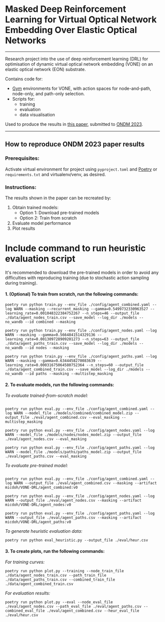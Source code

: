 # Masked Deep Reinforcement Learning for Virtual Optical Network Embedding Over Elastic Optical Networks
___

Research project into the use of deep reinforcement learning (DRL) for optimisation of 
dynamic virtual optical network embedding (VONE) on an elastic optical network (EON) substrate.

Contains code for:

- [Gym](https://gymnasium.farama.org/) environments for VONE, 
with action spaces for node-and-path, node-only, and path-only selection.
- Scripts for: 
  - training
  - evaluation
  - data visualisation

Used to produce the results in [this paper](ONDM2023%20Masked%20DRL%20VONE.pdf), 
submitted to [ONDM 2023](https://ondm2023.inescc.pt/).


___
## How to reproduce ONDM 2023 paper results

### **Prerequisites:**

Activate virtual environment for project using `pyproject.toml` and [Poetry](https://python-poetry.org/) or `requirements.txt` and virtualenv/venv, as desired.

### **Instructions:**

The results shown in the paper can be recreated by:

1. Obtain trained models:
   - Option 1: Download pre-trained models
   - Option 2: Train from scratch
2. Evaluate model performance
3. Plot results

# Include command to run heuristic evaluation script

It's recommended to download the pre-trained models in order to avoid any difficulties with reproducing training 
(due to stochastic action sampling during training).

#### 1. (Optional) To train from scratch, run the following commands:

```commandline
poetry run python train.py --env_file ./config/agent_combined.yaml --log WARN --masking --recurrent_masking --gamma=0.5499732330963527 --learning_rate=0.001048322384752267 --n_steps=46 --output_file ./data/agent_nodes_train.csv --save_model --log_dir ./models --no_wandb --id combined --masking

poetry run python train.py --env_file ./config/agent_nodes.yaml --log WARN --masking --gamma=0.5664841514329136 --learning_rate=0.001309728909201273 --n_steps=63 --output_file ./data/agent_paths_train.csv --save_model --log_dir ./models --no_wandb --id nodes --masking

poetry run python train.py --env_file ./config/agent_paths.yaml --log WARN --masking --gamma=0.6344458270083639 --learning_rate=0.00031675064580752364 --n_steps=60 --output_file ./data/agent_combined_train.csv --save_model --log_dir ./models --no_wandb --id paths --masking --multistep_masking
```

#### 2. To evaluate models, run the following commands:

*To evaluate trained-from-scratch model:*

```commandline

poetry run python eval.py --env_file ./config/agent_combined.yaml --log WARN --model_file ./models/combined/combined_model.zip --output_file ./eval/agent_combined.csv --eval_masking --multistep_masking

poetry run python eval.py --env_file ./config/agent_nodes.yaml --log WARN --model_file ./models/nodes/nodes_model.zip --output_file ./eval/agent_nodes.csv --eval_masking

poetry run python eval.py --env_file ./config/agent_paths.yaml --log WARN --model_file ./models/paths/paths_model.zip --output_file ./eval/agent_paths.csv --eval_masking
```

*To evaluate pre-trained model:*
```commandline

poetry run python eval.py --env_file ./config/agent_combined.yaml --log WARN --output_file ./eval/agent_combined.csv --masking --artifact micdoh/VONE-DRL/agent_combined:v0

poetry run python eval.py --env_file ./config/agent_nodes.yaml --log WARN --output_file ./eval/agent_nodes.csv --masking --artifact micdoh/VONE-DRL/agent_nodes:v0

poetry run python eval.py --env_file ./config/agent_paths.yaml --log WARN --output_file ./eval/agent_paths.csv --masking --artifact micdoh/VONE-DRL/agent_paths:v0
```

*To generate heuristic evaluation data:*
```commandline
poetry run python eval_heuristic.py --output_file ./eval/heur.csv
```

#### 3. To create plots, run the following commands:

*For training curves:*
```commandline
poetry run python plot.py --training --node_train_file ./data/agent_nodes_train.csv --path_train_file ./data/agent_paths_train.csv --combined_train_file ./data/agent_combined_train.csv
```
*For evaluation results:*
```commandline
poetry run python plot.py --eval --node_eval_file ./eval/agent_nodes.csv --path_eval_file ./eval/agent_paths.csv --combined_eval_file ./eval/agent_combined.csv --heur_eval_file ./eval/heur.csv
```